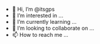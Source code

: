 - 👋 Hi, I’m @itsgps
- 👀 I’m interested in ...
- 🌱 I’m currently learning ...
- 💞️ I’m looking to collaborate on ...
- 📫 How to reach me ...

<!---
itsgps/itsgps is a ✨ special ✨ repository because its `README.md` (this file) appears on your GitHub profile.
You can click the Preview link to take a look at your changes.
--->
